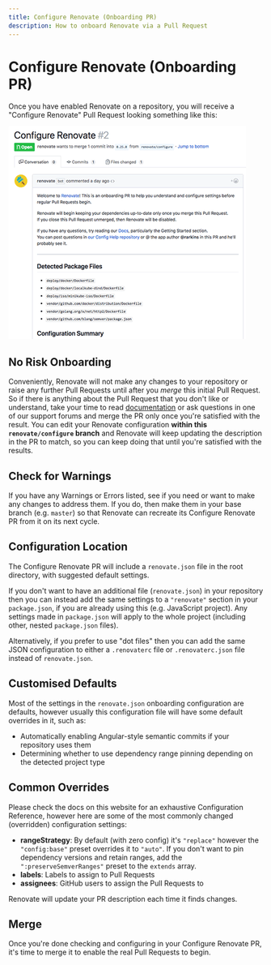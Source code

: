 ```yaml
---
title: Configure Renovate (Onboarding PR)
description: How to onboard Renovate via a Pull Request
---
```


# Configure Renovate (Onboarding PR)

Once you have enabled Renovate on a repository, you will receive a "Configure Renovate" Pull Request looking something like this:

![Onboarding](assets/images/onboarding.png)

## No Risk Onboarding

Conveniently, Renovate will not make any changes to your repository or raise any further Pull Requests until after you _merge_ this initial Pull Request. So if there is anything about the Pull Request that you don't like or understand, take your time to read [documentation](https://docs.renovatebot.com) or ask questions in one of our support forums and merge the PR only once you're satisfied with the result. You can edit your Renovate configuration **within this `renovate/configure` branch** and Renovate will keep updating the description in the PR to match, so you can keep doing that until you're satisfied with the results.

## Check for Warnings

If you have any Warnings or Errors listed, see if you need or want to make any changes to address them. If you do, then make them in your base branch (e.g. `master`) so that Renovate can recreate its Configure Renovate PR from it on its next cycle.

## Configuration Location

The Configure Renovate PR will include a `renovate.json` file in the root directory, with suggested default settings.

If you don't want to have an additional file (`renovate.json`) in your repository then you can instead add the same settings to a `"renovate"` section in your `package.json`, if you are already using this (e.g. JavaScript project). Any settings made in `package.json` will apply to the whole project (including other, nested `package.json` files).

Alternatively, if you prefer to use "dot files" then you can add the same JSON configuration to either a `.renovaterc` file or `.renovaterc.json` file instead of `renovate.json`.

## Customised Defaults

Most of the settings in the `renovate.json` onboarding configuration are defaults, however usually this configuration file will have some default overrides in it, such as:

- Automatically enabling Angular-style semantic commits if your repository uses them
- Determining whether to use dependency range pinning depending on the detected project type

## Common Overrides

Please check the docs on this website for an exhaustive Configuration Reference, however here are some of the most commonly changed (overridden) configuration settings:

- **rangeStrategy**: By default (with zero config) it's `"replace"` however the `"config:base"` preset overrides it to `"auto"`. If you don't want to pin dependency versions and retain ranges, add the `":preserveSemverRanges"` preset to the `extends` array.
- **labels**: Labels to assign to Pull Requests
- **assignees**: GitHub users to assign the Pull Requests to

Renovate will update your PR description each time it finds changes.

## Merge

Once you're done checking and configuring in your Configure Renovate PR, it's time to merge it to enable the real Pull Requests to begin.

